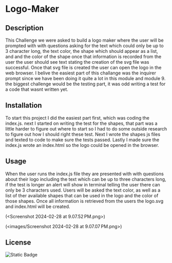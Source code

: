 # Logo-Maker

## Description
This Challenge we were asked to build a logo maker where the user will be prompted with with questions asking for the text which could only be up to 3 character long, the text color, the shape which should appear as a list, and and the color of the shape once that information is recorded from the user the user should see text stating the creation of the svg file was successful. Once that svg file is created the user can open the logo in the web browser. I belive the easiest part of this challange was the inquirer prompt since we have been doing it quite a lot in this module and module 9. the biggest challenge would be the testing part, it was odd writing a test for a code that wasnt written yet.

## Installation
To start this project I did the easiest part first, which was coding the index.js. next I started on writing the test for the shapes, that part was a little harder to figure out where to start so I had to do some outside research to figure out how I should right these test. Next I wrote the shapes js files and texted to code to make sure the tests passed. Lastly I made sure the index.js wrote an index.html so the logo could be opened in the browser.

## Usage
When the user runs the index.js file they are presented with with questions about their logo including the text which can be up to three characters long, if the test is longer an alert will show in terminal telling the user there can only be 3 characters used. Users  will be asked the text color, as well as a list of ther available shapes that can be used in the logo and the color of those shapes. Once all information is retrieved from the users the logo.svg and index.html will be created. 


(<Screenshot 2024-02-28 at 9.07.52 PM.png>)

(<images/Screenshot 2024-02-28 at 9.07.07 PM.png>)

## License 

![Static Badge](https://img.shields.io/badge/license-MIT-blue)
